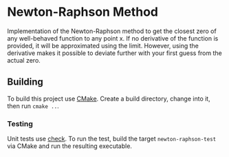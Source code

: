 # Newton-Raphson Method

Implementation of the Newton-Raphson method to get the closest zero of any well-behaved function to any point x. If no
derivative of the function is provided, it will be approximated using the limit. However, using the derivative makes it
possible to deviate further with your first guess from the actual zero.

## Building

To build this project use [CMake](https://cmake.org/). Create a build directory, change into it, then run `cmake ..`.

### Testing

Unit tests use [check](https://libcheck.github.io/check/). To run the test, build the target `newton-raphson-test`
via CMake and run the resulting executable.
